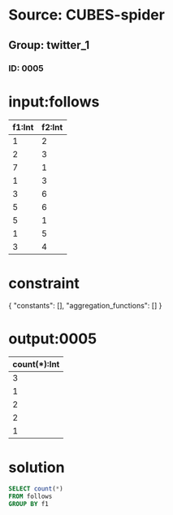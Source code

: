 # Source: CUBES-spider
## Group: twitter_1
### ID: 0005

# input:follows

| f1:Int | f2:Int |
|---|---|
| 1 | 2 |
| 2 | 3 |
| 7 | 1 |
| 1 | 3 |
| 3 | 6 |
| 5 | 6 |
| 5 | 1 |
| 1 | 5 |
| 3 | 4 |

# constraint

{
  "constants": [],
  "aggregation_functions": []
}

# output:0005

| count(*):Int |
|---|
| 3 |
| 1 |
| 2 |
| 2 |
| 1 |

# solution

```sql
SELECT count(*)
FROM follows
GROUP BY f1
```
